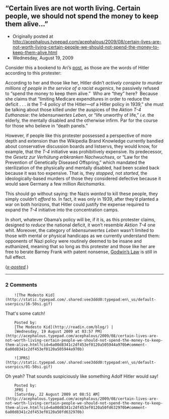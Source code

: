 ## “Certain lives are not worth living. Certain people, we should not spend the money to keep them alive…”

 * Originally posted at http://acephalous.typepad.com/acephalous/2009/08/certain-lives-are-not-worth-living-certain-people-we-should-not-spend-the-money-to-keep-them-alive.html
 * Wednesday, August 19, 2009



Consider this a bookend to Ari’s [post](http://edgeofthewest.wordpress.com/2009/08/19/it-is-not-yet-a-matter-for-international-concern/), as those are the words of Hitler according to this protester:



According to her and those like her, Hitler didn’t _actively conspire to murder millions of people in the service of a racist eugenics_,
he passively refused to “spend the money to keep them alive.”  Who are
“they” here?  Because she claims that “limiting Medicare expenditures
in order to reduce the deficit . . . _is_ the T-4 policy of the Hitler—of a Hitler policy in 1939,” she must be talking about those killed under the auspices of the _Aktion T-4 Euthanasie_: the _lebensunwertes Leben_, or “life unworthy of life,” _i.e._ the elderly, the mentally disabled and the otherwise infirm. Par for the course for those who believe in “death panels.” 

However, if people like this protester possessed a perspective of
more depth and extension than the Wikipedia Brand Knowledge currently
bandied about conservative discussion boards and listservs, they would
know, for example, that the _T-4_ initiative was prohibitively expensive. Its predecessor, the _Gesetz zur Verhütung erbkranken Nachwuchses_,
or “Law for the Prevention of Genetically Diseased Offspring,” which
mandated the sterilization of the physically and mentally disabled, had
been scaled back because it was too expensive. That is, they _stopped_, not _started_, the ideologically-based murders of those they considered defective because it would save Germany a few million _Reichsmarks_. 

This should go without saying: the Nazis _wanted_ to kill these people, they simply couldn’t _afford_
to. In fact, it was only in 1939, after they’d planted a war on both
horizons, that Hitler could justify the expense required to expand the _T-4_ initiative into the concentration camps. 

In short, whatever Obama’s policy will be, if it is, as this protester claims, designed to _reduce_ the national deficit, it won’t resemble _Aktion T-4_ one whit. Moreover, the category of _lebensunwertes Leben_
wasn’t limited to those with mental or physical handicaps as we
currently understand them: opponents of Nazi policy were routinely
deemed to be insane and euthanized, meaning that so long as this
protester and those like her are free to berate Barney Frank with
patent nonsense, [Godwin’s Law](http://en.wikipedia.org/wiki/Godwin%!s(MISSING)\_law) is still in full effect. 

(_[x-posted](http://http://edgeofthewest.wordpress.com/2009/08/19/certain-lives-are-not-worth-living-certain-people-we-should-not-spend-the-money-to-keep-them-alive/)._)

		

* * *

### 2 Comments 

		

                
[]()

	

		![The Modesto Kid](http://static.typepad.com/.shared:vee3ddd0:typepad:en\_us/default-userpics/16-50si.gif)
	

	

		

That's some catch!

	

		Posted by:
		[The Modesto Kid](http://readin.com/blog/) |
		[Wednesday, 19 August 2009 at 03:57 PM](http://acephalous.typepad.com/acephalous/2009/08/certain-lives-are-not-worth-living-certain-people-we-should-not-spend-the-money-to-keep-them-alive.html?cid=6a00d8341c2df453ef0120a505944a970b#comment-6a00d8341c2df453ef0120a505944a970b)

[]()

	

		![JPRS](http://static.typepad.com/.shared:vee3ddd0:typepad:en\_us/default-userpics/01-50si.gif)
	

	

		

Oh yeah? That sounds suspiciously like something Adolf Hitler would say!

	

		Posted by:
		JPRS |
		[Saturday, 22 August 2009 at 08:51 AM](http://acephalous.typepad.com/acephalous/2009/08/certain-lives-are-not-worth-living-certain-people-we-should-not-spend-the-money-to-keep-them-alive.html?cid=6a00d8341c2df453ef0120a50fd632970b#comment-6a00d8341c2df453ef0120a50fd632970b)

		

        